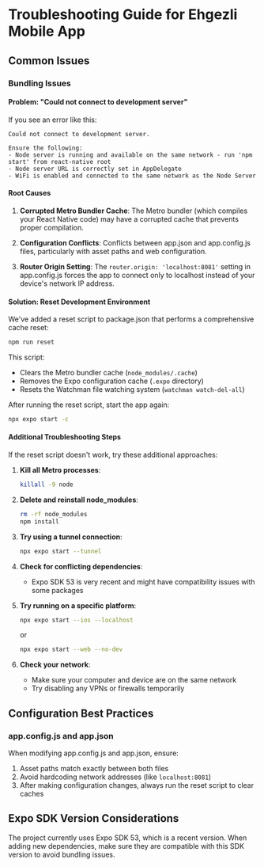 # Troubleshooting Guide for Ehgezli Mobile App

## Common Issues

### Bundling Issues

#### Problem: "Could not connect to development server"

If you see an error like this:

```
Could not connect to development server.

Ensure the following:
- Node server is running and available on the same network - run 'npm start' from react-native root
- Node server URL is correctly set in AppDelegate
- WiFi is enabled and connected to the same network as the Node Server
```

#### Root Causes

1. **Corrupted Metro Bundler Cache**: The Metro bundler (which compiles your React Native code) may have a corrupted cache that prevents proper compilation.

2. **Configuration Conflicts**: Conflicts between app.json and app.config.js files, particularly with asset paths and web configuration.

3. **Router Origin Setting**: The `router.origin: 'localhost:8081'` setting in app.config.js forces the app to connect only to localhost instead of your device's network IP address.

#### Solution: Reset Development Environment

We've added a reset script to package.json that performs a comprehensive cache reset:

```bash
npm run reset
```

This script:
- Clears the Metro bundler cache (`node_modules/.cache`)
- Removes the Expo configuration cache (`.expo` directory)
- Resets the Watchman file watching system (`watchman watch-del-all`)

After running the reset script, start the app again:

```bash
npx expo start -c
```

#### Additional Troubleshooting Steps

If the reset script doesn't work, try these additional approaches:

1. **Kill all Metro processes**:
   ```bash
   killall -9 node
   ```

2. **Delete and reinstall node_modules**:
   ```bash
   rm -rf node_modules
   npm install
   ```

3. **Try using a tunnel connection**:
   ```bash
   npx expo start --tunnel
   ```

4. **Check for conflicting dependencies**:
   - Expo SDK 53 is very recent and might have compatibility issues with some packages

5. **Try running on a specific platform**:
   ```bash
   npx expo start --ios --localhost
   ```
   or
   ```bash
   npx expo start --web --no-dev
   ```

6. **Check your network**:
   - Make sure your computer and device are on the same network
   - Try disabling any VPNs or firewalls temporarily

## Configuration Best Practices

### app.config.js and app.json

When modifying app.config.js and app.json, ensure:

1. Asset paths match exactly between both files
2. Avoid hardcoding network addresses (like `localhost:8081`)
3. After making configuration changes, always run the reset script to clear caches

## Expo SDK Version Considerations

The project currently uses Expo SDK 53, which is a recent version. When adding new dependencies, make sure they are compatible with this SDK version to avoid bundling issues.
